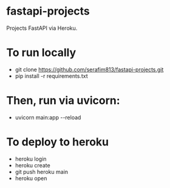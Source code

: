 # fastapi-projects

Projects FastAPI via Heroku.

# To run locally
- git clone https://github.com/serafim813/fastapi-projects.git
- pip install -r requirements.txt

# Then, run via uvicorn:
- uvicorn main:app --reload

# To deploy to heroku
- heroku login  
- heroku create
- git push heroku main
- heroku open
